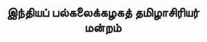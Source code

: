 ---
layout: tagpage
title: "இந்தியப் பல்கலைக்கழகத் தமிழாசிரியர் மன்றம்"
tag: இந்தியப் பல்கலைக்கழகத் தமிழாசிரியர் மன்றம்
description: "இந்தியப் பல்கலைக்கழகத் தமிழாசிரியர் மன்றம் தொடர்புடைய நூல்கள்/கட்டுரைகள்"
robots: noindex
---
